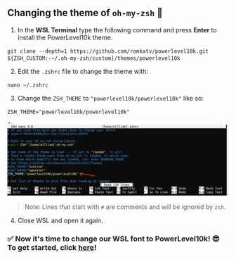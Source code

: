 ## Changing the theme of `oh-my-zsh` 🎨
1. In the **WSL Terminal** type the following command and press **Enter** to install the PowerLevel10k theme.
```
git clone --depth=1 https://github.com/romkatv/powerlevel10k.git ${ZSH_CUSTOM:-~/.oh-my-zsh/custom}/themes/powerlevel10k
```
2. Edit the `.zshrc` file to change the theme with:
```
nano ~/.zshrc
```
3. Change the `ZSH_THEME` to `"powerlevel10k/powerlevel10k"` like so:
```
ZSH_THEME="powerlevel10k/powerlevel10k"
```
![Terminal](/assets/img-5.png "img-5")

> Note: Lines that start with `#` are comments and will be ignored by `zsh`.

4. Close WSL and open it again.

### ✅ Now it's time to change our WSL font to **PowerLevel10k**! 😎 To get started, click [here](pl10k-font.md)!